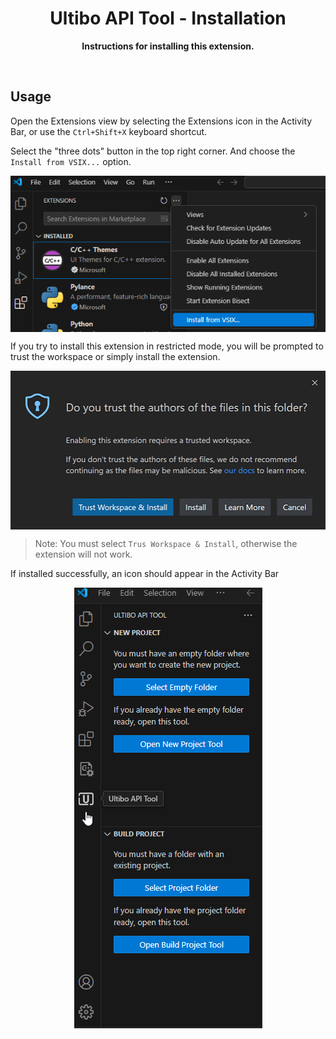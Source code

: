 <h1 align="center">Ultibo API Tool - Installation</h1>
<p align="center"><strong>Instructions for installing this extension.</strong></p>

<br>

## Usage

Open the Extensions view by selecting the Extensions icon in the Activity Bar, or use the `Ctrl+Shift+X` keyboard shortcut.

Select the "three dots" button in the top right corner. And choose the `Install from VSIX...` option.

<p align="center">
    <img align="center" src="img/Install-from-VSIX.png" width="auto" alt="Install from VSIX">
</p>

If you try to install this extension in restricted mode, you will be prompted to trust the workspace or simply install the extension.

<p align="center">
    <img align="center" src="img/workspace-trust-install-extension.png" width="auto" alt="Install Trust">
</p>

> Note: You must select `Trus Workspace & Install`, otherwise the extension will not work.

If installed successfully, an icon should appear in the Activity Bar

<p align="center">
    <img align="center" src="img/FinishInstall.png" width="auto" alt="FinishInstall">
</p>
